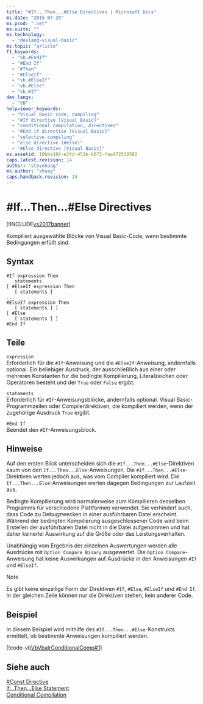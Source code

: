 ```yaml
---
title: "#If...Then...#Else Directives | Microsoft Docs"
ms.date: "2015-07-20"
ms.prod: ".net"
ms.suite: ""
ms.technology: 
  - "devlang-visual-basic"
ms.topic: "article"
f1_keywords: 
  - "vb.#EndIf"
  - "#End If"
  - "#Then"
  - "#ElseIf"
  - "vb.#ElseIf"
  - "vb.#Else"
  - "vb.#If"
dev_langs: 
  - "VB"
helpviewer_keywords: 
  - "Visual Basic code, compiling"
  - "#If directive [Visual Basic]"
  - "conditional compilation, directives"
  - "#End if directive [Visual Basic]"
  - "selective compiling"
  - "else directive (#else)"
  - "#Else directive [Visual Basic]"
ms.assetid: 10bba104-e3fd-451b-b672-faa472530502
caps.latest.revision: 14
author: "stevehoag"
ms.author: "shoag"
caps.handback.revision: 14
---
```

# #If...Then...#Else Directives
[!INCLUDE[vs2017banner](../../../visual-basic/includes/vs2017banner.md)]

Kompiliert ausgewählte Blöcke von Visual Basic\-Code, wenn bestimmte Bedingungen erfüllt sind.  
  
## Syntax  
  
```  
#If expression Then  
   statements  
[ #ElseIf expression Then  
   [ statements ]  
...  
#ElseIf expression Then  
   [ statements ] ]  
[ #Else  
   [ statements ] ]  
#End If  
```  
  
## Teile  
 `expression`  
 Erforderlich für die `#If`\-Anweisung und die `#ElseIf`\-Anweisung, andernfalls optional.  Ein beliebiger Ausdruck, der ausschließlich aus einer oder mehreren Konstanten für die bedingte Kompilierung, Literalzeichen oder Operatoren besteht und der `True` oder `False` ergibt.  
  
 `statements`  
 Erforderlich für `#If`\-Anweisungsblöcke, andernfalls optional.  Visual Basic\-Programmzeilen oder Compilerdirektiven, die kompiliert werden, wenn der zugehörige Ausdruck `True` ergibt.  
  
 `#End If`  
 Beendet den `#If`\-Anweisungsblock.  
  
## Hinweise  
 Auf den ersten Blick unterscheiden sich die `#If...Then...#Else`\-Direktiven kaum von den `If...Then...Else`\-Anweisungen.  Die `#If...Then...#Else`\-Direktiven werten jedoch aus, was vom Compiler kompiliert wird. Die `If...Then...Else`\-Anweisungen werten dagegen Bedingungen zur Laufzeit aus.  
  
 Bedingte Kompilierung wird normalerweise zum Kompilieren desselben Programms für verschiedene Plattformen verwendet.  Sie verhindert auch, dass Code zu Debugzwecken in einer ausführbaren Datei erscheint.  Während der bedingten Kompilierung ausgeschlossener Code wird beim Erstellen der ausführbaren Datei nicht in die Datei aufgenommen und hat daher keinerlei Auswirkung auf die Größe oder das Leistungsverhalten.  
  
 Unabhängig vom Ergebnis der einzelnen Auswertungen werden alle Ausdrücke mit `Option Compare Binary` ausgewertet.  Die `Option Compare`\-Anweisung hat keine Auswirkungen auf Ausdrücke in den Anweisungen `#If` und `#ElseIf`.  
  
> [!NOTE]
>  Es gibt keine einzeilige Form der Direktiven `#If`, `#Else`, `#ElseIf` und `#End If`.  In der gleichen Zeile können nur die Direktiven stehen, kein anderer Code.  
  
## Beispiel  
 In diesem Beispiel wird mithilfe des `#If...Then...#Else`\-Konstrukts ermittelt, ob bestimmte Anweisungen kompiliert werden.  
  
 [!code-vb[VbVbalrConditionalComp#1](../../../visual-basic/language-reference/directives/codesnippet/VisualBasic/if-then-else-directives_1.vb)]  
  
## Siehe auch  
 [\#Const Directive](../../../visual-basic/language-reference/directives/const-directive.md)   
 [If...Then...Else Statement](../../../visual-basic/language-reference/statements/if-then-else-statement.md)   
 [Conditional Compilation](../../../visual-basic/programming-guide/program-structure/conditional-compilation.md)